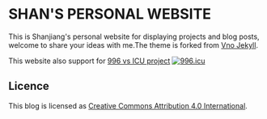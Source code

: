 # SHAN'S PERSONAL WEBSITE

This is Shanjiang's personal website for displaying projects and blog posts, welcome to share your ideas with me.The theme is forked from [Vno Jekyll](https://github.com/onevcat/vno-jekyll).

This website also support for [996 vs ICU project](https://github.com/996icu/996.ICU/blob/master/i18n/en_US.md)
<a href="https://996.icu"><img src="https://img.shields.io/badge/link-996.icu-red.svg" alt="996.icu"></a>


## Licence

This blog is licensed as [Creative Commons Attribution 4.0 International](http://creativecommons.org/licenses/by/4.0/).
